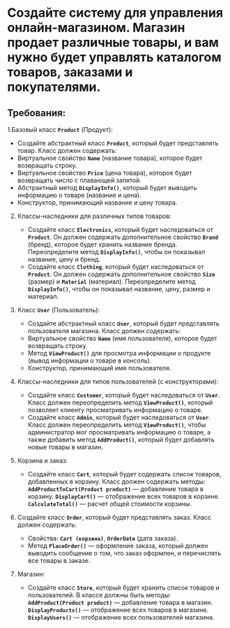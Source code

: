 ﻿# Создайте систему для управления онлайн-магазином. Магазин продает различные товары, и вам нужно будет управлять каталогом товаров, заказами и покупателями.

## Требования:
1.Базовый класс **`Product`** (Продукт):
   - Создайте абстрактный класс **`Product`**, который будет представлять товар. Класс должен содержать:
   - Виртуальное свойство **`Name`** (название товара), которое будет возвращать строку.
   - Виртуальное свойство **`Price`** (цена товара), которое будет возвращать число с плавающей запятой.
   - Абстрактный метод **`DisplayInfo()`**, который будет выводить информацию о товаре (название и цена).
   - Конструктор, принимающий название и цену товара.

2. Классы-наследники для различных типов товаров:
   - Создайте класс **`Electronics`**, который будет наследоваться от **`Product`**. 
	 Он должен содержать дополнительное свойство **`Brand`** (бренд), которое будет хранить название бренда.
     Переопределите метод **`DisplayInfo()`**, чтобы он показывал название, цену и бренд.
   - Создайте класс **`Clothing`**, который будет наследоваться от **`Product`**. 
	 Он должен содержать дополнительное свойство **`Size`** (размер) и **`Material`** (материал).
	 Переопределите метод **`DisplayInfo()`**, чтобы он показывал название, цену, размер и материал.

3. Класс **`User`** (Пользователь):
   - Создайте абстрактный класс **`User`**, который будет представлять пользователя магазина. Класс должен содержать:
   - Виртуальное свойство **`Name`** (имя пользователя), которое будет возвращать строку.
   - Метод **`ViewProduct()`** для просмотра информации о продукте (вывод информации о товаре в консоль).
   - Конструктор, принимающий имя пользователя.

4. Классы-наследники для типов пользователей (c конструкторами):
   - Создайте класс **`Customer`**, который будет наследоваться от **`User`**. 
	 Класс должен переопределить метод **`ViewProduct()`**, который позволяет клиенту просматривать информацию о товаре.
   - Создайте класс **`Admin`**, который будет наследоваться от **`User`**. 
	 Класс должен переопределить метод **`ViewProduct()`**, чтобы администратор мог просматривать информацию о товаре, 
	 а также добавить метод **`AddProduct()`**, который будет добавлять новые товары в магазин.

5. Корзина и заказ:
   - Создайте класс **`Cart`**, который будет содержать список товаров, добавленных в корзину. Класс должен содержать методы:
	 **`AddProductToCart(Product product)`** — добавление товара в корзину.
	 **`DisplayCart()`** — отображение всех товаров в корзине.
	 **`CalculateTotal()`** — расчет общей стоимости корзины.

6. Создайте класс **`Order`**, который будет представлять заказ. Класс должен содержать:
   - Свойства: **`Cart (корзина)`**, **`OrderDate`** (дата заказа).
   - Метод **`PlaceOrder()`** — оформление заказа, который должен выводить сообщение о том, что заказ оформлен, и перечислять все товары в заказе.

7. Магазин:
   	- Создайте класс **`Store`**, который будет хранить список товаров и пользователей. В классе должны быть методы:
	  **`AddProduct(Product product)`** — добавление товара в магазин.
	  **`DisplayProducts()`** — отображение всех товаров в магазине.
	  **`DisplayUsers()`** — отображение всех пользователей магазина.
